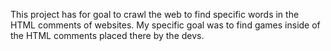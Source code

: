 This project has for goal to crawl the web to find specific words in the HTML comments of websites.
My specific goal was to find games inside of the HTML comments placed there by the devs.
